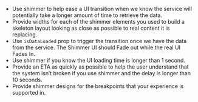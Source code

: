 - Use shimmer to help ease a UI transition when we know the service will potentially take a longer amount of time to retrieve the data.
- Provide widths for each of the shimmer elements you used to build a skeleton layout looking as close as possible to real content it is replacing.
- Use `isDataLoaded` prop to trigger the transition once we have the data from the service. The Shimmer UI should Fade out while the real UI Fades In.
- Use shimmer if you know the UI loading time is longer than 1 second.
- Provide an ETA as quickly as possible to help the user understand that the system isn’t broken if you use shimmer and the delay is longer than 10 seconds.
- Provide shimmer designs for the breakpoints that your experience is supported in.
